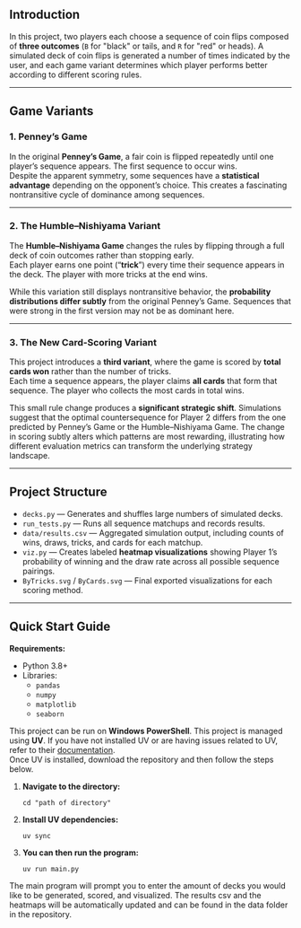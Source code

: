 ## Introduction

In this project, two players each choose a sequence of coin flips composed of **three outcomes** (`B` for "black" or tails, and `R` for "red" or heads). A simulated deck of coin flips is generated a number of times indicated by the user, and each game variant determines which player performs better according to different scoring rules.

---

## Game Variants

### 1. Penney’s Game
In the original **Penney’s Game**, a fair coin is flipped repeatedly until one player’s sequence appears. The first sequence to occur wins.  
Despite the apparent symmetry, some sequences have a **statistical advantage** depending on the opponent’s choice. This creates a fascinating nontransitive cycle of dominance among sequences.

---

### 2. The Humble–Nishiyama Variant
The **Humble–Nishiyama Game** changes the rules by flipping through a full deck of coin outcomes rather than stopping early.  
Each player earns one point (“**trick**”) every time their sequence appears in the deck. The player with more tricks at the end wins.  

While this variation still displays nontransitive behavior, the **probability distributions differ subtly** from the original Penney’s Game. Sequences that were strong in the first version may not be as dominant here.

---

### 3. The New Card-Scoring Variant
This project introduces a **third variant**, where the game is scored by **total cards won** rather than the number of tricks.  
Each time a sequence appears, the player claims **all cards** that form that sequence. The player who collects the most cards in total wins.

This small rule change produces a **significant strategic shift**. Simulations suggest that the optimal countersequence for Player 2 differs from the one predicted by Penney’s Game or the Humble–Nishiyama Game. The change in scoring subtly alters which patterns are most rewarding, illustrating how different evaluation metrics can transform the underlying strategy landscape.

---

## Project Structure

- `decks.py` — Generates and shuffles large numbers of simulated decks.
- `run_tests.py` — Runs all sequence matchups and records results.
- `data/results.csv` — Aggregated simulation output, including counts of wins, draws, tricks, and cards for each matchup.
- `viz.py` — Creates labeled **heatmap visualizations** showing Player 1’s probability of winning and the draw rate across all possible sequence pairings.
- `ByTricks.svg` / `ByCards.svg` — Final exported visualizations for each scoring method.

---

## Quick Start Guide

**Requirements:**
- Python 3.8+
- Libraries:
  - `pandas`
  - `numpy`
  - `matplotlib`
  - `seaborn`

This project can be run on **Windows PowerShell**. This project is managed using **UV**. If you have not installed UV or are having issues related to UV, refer to their [documentation](https://docs.astral.sh/uv/guides/install-python/).  
Once UV is installed, download the repository and then follow the steps below.  

1. **Navigate to the directory:**  

   `cd "path of directory"`
2. **Install UV dependencies:**

    `uv sync`
3. **You can then run the program:**

    `uv run main.py`
  
The main program will prompt you to enter the amount of decks you would like to be generated, scored, and visualized. The results csv and the heatmaps will be automatically updated and can be found in the data folder in the repository. 